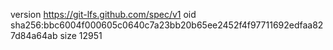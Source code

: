 version https://git-lfs.github.com/spec/v1
oid sha256:bbc6004f000605c0640c7a23bb20b65ee2452f4f97711692edfaa827d84a64ab
size 12951

